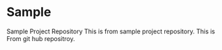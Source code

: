 # Sample
Sample Project Repository
This is from sample project repository. This is From git hub repositroy.
